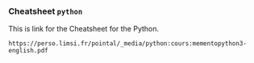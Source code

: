### Cheatsheet `python`

This is link for the Cheatsheet for the Python.

```console
https://perso.limsi.fr/pointal/_media/python:cours:mementopython3-english.pdf
```